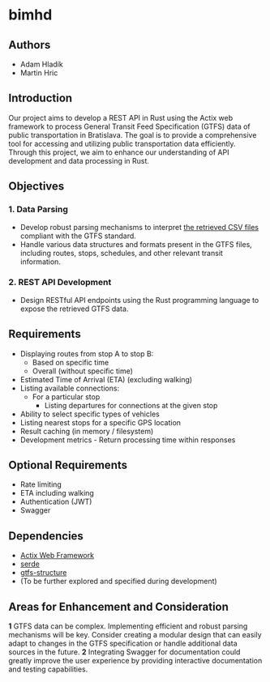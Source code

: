 # bimhd

## Authors
- Adam Hladík
- Martin Hric

## Introduction
Our project aims to develop a REST API in Rust using the Actix web framework to process General Transit Feed Specification (GTFS) data of public transportation in Bratislava. The goal is to provide a comprehensive tool for accessing and utilizing public transportation data efficiently. Through this project, we aim to enhance our understanding of API development and data processing in Rust.

## Objectives

### 1. Data Parsing
- Develop robust parsing mechanisms to interpret [the retrieved CSV files](https://opendata.bratislava.sk/dataset/show/cestovny-poriadok-20240311) compliant with the GTFS standard.
- Handle various data structures and formats present in the GTFS files, including routes, stops, schedules, and other relevant transit information.

### 2. REST API Development
- Design RESTful API endpoints using the Rust programming language to expose the retrieved GTFS data.

## Requirements
- Displaying routes from stop A to stop B:
  - Based on specific time
  - Overall (without specific time)
- Estimated Time of Arrival (ETA) (excluding walking)
- Listing available connections:
  - For a particular stop
    - Listing departures for connections at the given stop
- Ability to select specific types of vehicles
- Listing nearest stops for a specific GPS location
- Result caching (in memory / filesystem)
- Development metrics - Return processing time within responses

## Optional Requirements
- Rate limiting
- ETA including walking
- Authentication (JWT)
- Swagger

## Dependencies
- [Actix Web Framework](https://crates.io/crates/actix-web)
- [serde](https://crates.io/crates/serde)
- [gtfs-structure](https://crates.io/crates/gtfs-structures)
- (To be further explored and specified during development)

## Areas for Enhancement and Consideration ##
__1__ GTFS data can be complex. Implementing efficient and robust parsing mechanisms will be key. Consider creating a modular design that can easily adapt to changes in the GTFS specification or handle additional data sources in the future.
__2__ Integrating Swagger for documentation could greatly improve the user experience by providing interactive documentation and testing capabilities.
